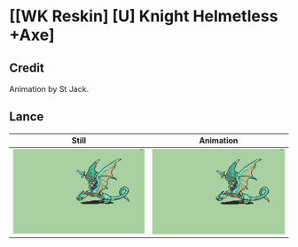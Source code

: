 # [\[WK Reskin\] \[U\] Knight Helmetless +Axe]

## Credit

Animation by St Jack.
	
## Lance

| Still | Animation |
| :---: | :-------: |
| ![Lance still](./Lance_000.png) | ![Lance animation](./Lance.gif) |

